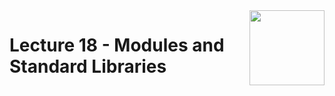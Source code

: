 <img align="right" width="120" height="120" src="https://github.com/cs-MohamedAyman/Computer-Science-Textbooks/blob/master/logos/object-oriented.jpg">

# Lecture 18 - Modules and Standard Libraries
